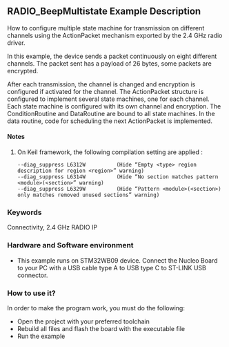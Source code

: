 ## __RADIO_BeepMultistate Example Description__

How to configure multiple state machine for transmission on different channels using the ActionPacket mechanism exported by the 2.4 GHz radio driver.

In this example, the device sends a packet continuously on eight different channels. The packet sent has a payload of 26 bytes, some packets are encrypted.

After each transmission, the channel is changed and encryption is configured if activated for the channel. 
The ActionPacket structure is configured to implement several state machines, one for each channel. Each state machine is configured with its own channel and encryption. 
The ConditionRoutine and DataRoutine are bound to all state machines. In the data routine, code for scheduling the next ActionPacket is implemented.

#### __Notes__
                                            
 1. On Keil framework, the following compilation setting are applied :
    
        --diag_suppress L6312W          (Hide “Empty <type> region description for region <region>” warning)
        --diag_suppress L6314W          (Hide “No section matches pattern <module>(<section>” warning)
        --diag_suppress L6329W          (Hide “Pattern <module>(<section>) only matches removed unused sections” warning)


### __Keywords__

Connectivity, 2.4 GHz RADIO IP

### __Hardware and Software environment__

  - This example runs on STM32WB09 device.
    Connect the Nucleo Board to your PC with a USB cable type A to USB type C to ST-LINK USB connector. 

### __How to use it?__

In order to make the program work, you must do the following:

 - Open the project with your preferred toolchain
 - Rebuild all files and flash the board with the executable file
 - Run the example
